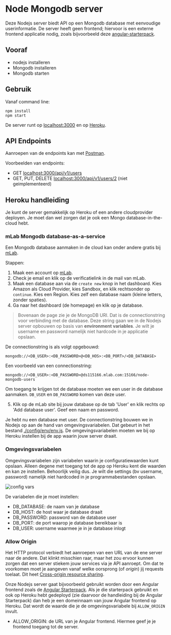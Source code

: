 # Node Mongodb server
Deze Nodejs server biedt API op een Mongodb database met eenvoudige userinformatie.
De server heeft geen frontend; hiervoor is een externe frontend applicatie nodig, zoals bijvoorbeeld deze [angular-starterpack](https://github.com/avansinformatica/angular-starterpack).

## Vooraf
- nodejs installeren
- Mongodb installeren
- Mongodb starten

## Gebruik
Vanaf command line:
```
npm install
npm start
```
De server runt op [localhost:3000](http://localhost:3000) en op [Heroku](https://node-mongodb-server.herokuapp.com/api/v1/users).

## API Endpoints
Aanroepen van de endpoints kan met [Postman](https://www.getpostman.com/docs/introduction). 

Voorbeelden van endpoints: 
- GET [localhost:3000/api/v1/users](http://localhost:3000/api/v1/users)
- GET, PUT, DELETE [localhost:3000/api/v1/users/2](http://localhost:3000/api/v1/users/2) (niet geimplementeerd)

## Heroku handleiding
Je kunt de server gemakkelijk op Heroku of een andere cloudprovider deployen. Je moet dan wel zorgen dat je ook een Mongo database-in-the-cloud hebt. 

### mLab Mongodb database-as-a-service
Een Mongodb database aanmaken in de cloud kan onder andere gratis bij [mLab](https://mlab.com). 

Stappen:
1. Maak een account op [mLab](https://mlab.com).
2. Check je email en klik op de verificatielink in de mail van mLab.
3. Maak een database aan via de `create new` knop in het dashboard. Kies Amazon als Cloud Provider, kies Sandbox, en klik rechtsonder op `continue`. Kies een Region. Kies zelf een database naam (kleine letters, zonder spaties).
4. Ga naar het dashboard (de homepage) en klik op je database.
> Bovenaan de page zie je de MongoDB URI. Dat is de connectionstring voor verbinding met de database. Deze string gaan we in de Nodejs server opbouwen op basis van **environment variables**. Je wilt je username en password namelijk niet hardcode in je applicatie opslaan.

De connectionstring is als volgt opgebouwd:
```
mongodb://<DB_USER>:<DB_PASSWORD>@<DB_HOS>:<DB_PORT>/<DB_DATABASE>
```
Een voorbeeld van een connectionstring:
```
mongodb://<DB_USER>:<DB_PASSWORD>@ds115166.mlab.com:15166/node-mongodb-users
```
Om toegang te krijgen tot de database moeten we een user in de database aanmaken. `DB_USER` en `DB_PASSWORD` komen van deze user.

5. Klik op de mLab site bij jouw database op de tab 'User' en klik rechts op 'Add database user'. Geef een naam en password. 

Je hebt nu een database met user. De connectionstring bouwen we in Nodejs op aan de hand van omgevingsvariabelen. Dat gebeurt in het bestand [./config/env/env.js](https://github.com/avansinformatica/node-mongodb-server/blob/master/config/env/env.js). 
De omgevingsvariabelen moeten we bij op Heroku instellen bij de app waarin jouw server draait.

### Omgevingsvariabelen
Omgevingsvariabelen zijn variabelen waarin je configuratiewaarden kunt opslaan. Alleen degene met toegang tot de app op Heroku kent die waarden en kan ze instellen. Behoorlijk veilig dus. Je wilt die settings (bv username, password) namelijk niet hardcoded in je programmabestanden opslaan.

![config vars](https://github.com/avansinformatica/node-mongodb-server/blob/master/configvars.png)

De variabelen die je moet instellen:
- DB_DATABASE: de naam van je database
- DB_HOST: de host waar je database draait
- DB_PASSWORD: password van de database user
- DB_PORT: de port waarop je database bereikbaar is
- DB_USER: username waarmee je in je database inlogt

### Allow Origin
Het HTTP protocol verbiedt het aanroepen van een URL van de ene server naar de andere. Dat klinkt misschien raar, maar het zou ervoor kunnen zorgen dat een server stiekem jouw services via je API aanroept. Om dat te voorkomen moet je aangeven vanaf welke oorsprong (of *origin*) jij requests toelaat. Dit heet [Cross-origin resource sharing](https://en.wikipedia.org/wiki/Cross-origin_resource_sharing).

Onze Nodejs server gaat bijvoorbeeld gebruikt worden door een Angular frontend zoals de [Angular Starterpack](https://github.com/avansinformatica/angular-starterpack). Als je die starterpack gebruikt en ook op Heroku hebt gedeployd (zie daarvoor de handleiding bij de Angular Starterpack) dan heb je een domeinnaam van jouw Angular frontend op Heroku. Dat wordt de waarde die je de omgevingsvariabele bij `ALLOW_ORIGIN` invult.

- ALLOW_ORIGIN: de URL van je Angular frontend. Hiermee geef je je frontend toegang tot de server.
